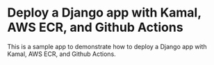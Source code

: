 # Deploy a Django app with Kamal, AWS ECR, and Github Actions

This is a sample app to demonstrate how to deploy a Django app with Kamal, AWS ECR, and Github Actions.
